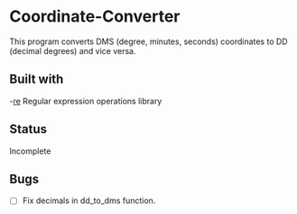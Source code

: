 # Coordinate-Converter
This program converts DMS (degree, minutes, seconds) coordinates to DD (decimal degrees) and vice versa.

## Built with
-[re](https://docs.python.org/3/library/re.html) Regular expression operations library

## Status
Incomplete

## Bugs
- [ ] Fix decimals in dd_to_dms function.

